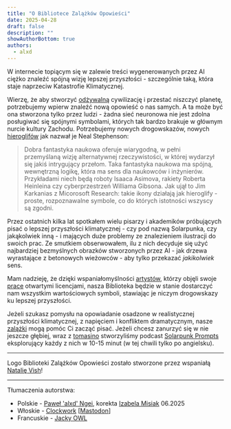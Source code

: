 ```yaml
---
title: "O Bibliotece Zalążków Opowieści"
date: 2025-04-28
draft: false
description: ""
showAuthorBottom: true
authors:
  - alxd
---
```


W internecie topiącym się w zalewie treści wygenerowanych przez AI ciężko znaleźć spójną wizję lepszej przyszłości - szczególnie taką, która staje naprzeciw Katastrofie Klimatycznej.

Wierzę, że aby stworzyć [odżywalną](https://solarpunk.pl/manifesty/odzywalnosc-sustainability/) cywilizację i przestać niszczyć planetę, potrzebujemy wpierw znaleźć nową opowieść o nas samych. A ta może być ona stworzona tylko przez ludzi - żadna sieć neuronowa nie jest zdolna posługiwać się spójnymi symbolami, których tak bardzo brakuje w głównym nurcie kultury Zachodu. Potrzebujemy nowych drogowskazów, nowych [hieroglifów](https://web.archive.org/web/20120410060017/http://www.worldpolicy.org/journal/fall2011/innovation-starvation) jak nazwał je Neal Stephenson:

> Dobra fantastyka naukowa oferuje wiarygodną, w pełni przemyślaną wizję alternatywnej rzeczywistości, w której wydarzył się jakiś intrygujący przełom. Taka fantastyka naukowa ma spójną, wewnętrzną logikę, która ma sens dla naukowców i inżynierów. Przykładami niech będą roboty Isaaca Asimova, rakiety Roberta Heinleina czy cyberprzestrzeń Williama Gibsona. Jak ujął to Jim Karkanias z Micorosoft Research: takie ikony działają jak hieroglify - proste, rozpoznawalne symbole, co do których istotności wszyscy są zgodni.

Przez ostatnich kilka lat spotkałem wielu pisarzy i akademików próbujących pisać o lepszej przyszłości klimatycznej - czy pod nazwą Solarpunka, czy jakąkolwiek inną - i mających duże problemy ze znalezieniem ilustracji do swoich prac. Ze smutkiem obserwowałem, ilu z nich decyduje się użyć najbardziej bezmyślnych obrazków stworzonych przez AI - jak drzewa wyrastające z betonowych wieżowców - aby tylko przekazać _jakikolwiek_ sens.

Mam nadzieję, że dzięki wspaniałomyślności [artystów](/pl/authors/), którzy objęli swoje [prace](/pl/art) otwartymi licencjami, nasza Biblioteka będzie w stanie dostarczyć nam wszystkim wartościowych symboli, stawiając je niczym drogowskazy ku lepszej przyszłości.

Jeżeli szukasz pomysłu na opowiadanie osadzone w realistycznej  przyszłości klimatycznej, z napięciem i konfliktem dramatycznym, nasze [zalążki](/pl/seeds) mogą pomóc Ci zacząć pisać. Jeżeli chcesz zanurzyć się w nie jeszcze głębiej, wraz z [tomasino](https://tomasino.org/) stworzyliśmy podcast [Solarpunk Prompts](https://podcast.tomasino.org/@SolarpunkPrompts) eksplorujący każdy z nich w 10-15 minut (w tej chwili tylko po angielsku).

---

Logo Biblioteki Zalążków Opowieści zostało stworzone przez wspaniałą [Natalię Vish](https://mas.to/@karafuto)!

---

Tłumaczenia autorstwa:

- Polskie - [Paweł 'alxd' Ngei](/pl/authors/alxd), korekta [Izabela Misiak](https://mastodon.social/@izabelamisiak) 06.2025
- Włoskie - [Clockwork](https://clockwooork.github.io/) [[Mastodon](https://sociale.network/@clockwooork)]
- Francuskie - [Jacky OWL](/authors/jackyowl)